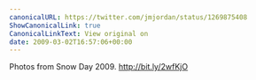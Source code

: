```yaml
---
canonicalURL: https://twitter.com/jmjordan/status/1269875408
ShowCanonicalLink: true
CanonicalLinkText: View original on
date: 2009-03-02T16:57:06+00:00
---
```

Photos from Snow Day 2009. http://bit.ly/2wfKjO
